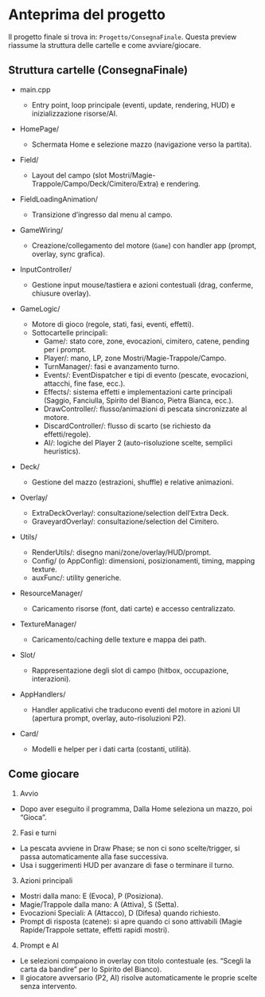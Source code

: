 # Anteprima del progetto

Il progetto finale si trova in: `Progetto/ConsegnaFinale`. Questa preview riassume la struttura delle cartelle e come avviare/giocare.

## Struttura cartelle (ConsegnaFinale)

- main.cpp
  - Entry point, loop principale (eventi, update, rendering, HUD) e inizializzazione risorse/AI.

- HomePage/
  - Schermata Home e selezione mazzo (navigazione verso la partita).

- Field/
  - Layout del campo (slot Mostri/Magie-Trappole/Campo/Deck/Cimitero/Extra) e rendering.

- FieldLoadingAnimation/
  - Transizione d’ingresso dal menu al campo.

- GameWiring/
  - Creazione/collegamento del motore (`Game`) con handler app (prompt, overlay, sync grafica).

- InputController/
  - Gestione input mouse/tastiera e azioni contestuali (drag, conferme, chiusure overlay).

- GameLogic/
  - Motore di gioco (regole, stati, fasi, eventi, effetti).
  - Sottocartelle principali:
    - Game/: stato core, zone, evocazioni, cimitero, catene, pending per i prompt.
    - Player/: mano, LP, zone Mostri/Magie-Trappole/Campo.
    - TurnManager/: fasi e avanzamento turno.
    - Events/: EventDispatcher e tipi di evento (pescate, evocazioni, attacchi, fine fase, ecc.).
    - Effects/: sistema effetti e implementazioni carte principali (Saggio, Fanciulla, Spirito del Bianco, Pietra Bianca, ecc.).
    - DrawController/: flusso/animazioni di pescata sincronizzate al motore.
    - DiscardController/: flusso di scarto (se richiesto da effetti/regole).
    - AI/: logiche del Player 2 (auto-risoluzione scelte, semplici heuristics).

- Deck/
  - Gestione del mazzo (estrazioni, shuffle) e relative animazioni.

- Overlay/
  - ExtraDeckOverlay/: consultazione/selection dell’Extra Deck.
  - GraveyardOverlay/: consultazione/selection del Cimitero.

- Utils/
  - RenderUtils/: disegno mani/zone/overlay/HUD/prompt.
  - Config/ (o AppConfig): dimensioni, posizionamenti, timing, mapping texture.
  - auxFunc/: utility generiche.

- ResourceManager/
  - Caricamento risorse (font, dati carte) e accesso centralizzato.

- TextureManager/
  - Caricamento/caching delle texture e mappa dei path.

- Slot/
  - Rappresentazione degli slot di campo (hitbox, occupazione, interazioni).

- AppHandlers/
  - Handler applicativi che traducono eventi del motore in azioni UI (apertura prompt, overlay, auto-risoluzioni P2).

- Card/
  - Modelli e helper per i dati carta (costanti, utilità).

## Come giocare

1) Avvio
- Dopo aver eseguito il programma, Dalla Home seleziona un mazzo, poi “Gioca”.

2) Fasi e turni
- La pescata avviene in Draw Phase; se non ci sono scelte/trigger, si passa automaticamente alla fase successiva.
- Usa i suggerimenti HUD per avanzare di fase o terminare il turno.

3) Azioni principali
- Mostri dalla mano: E (Evoca), P (Posiziona).
- Magie/Trappole dalla mano: A (Attiva), S (Setta).
- Evocazioni Speciali: A (Attacco), D (Difesa) quando richiesto.
- Prompt di risposta (catene): si apre quando ci sono attivabili (Magie Rapide/Trappole settate, effetti rapidi mostri).

4) Prompt e AI
- Le selezioni compaiono in overlay con titolo contestuale (es. “Scegli la carta da bandire” per lo Spirito del Bianco).
- Il giocatore avversario (P2, AI) risolve automaticamente le proprie scelte senza intervento.


